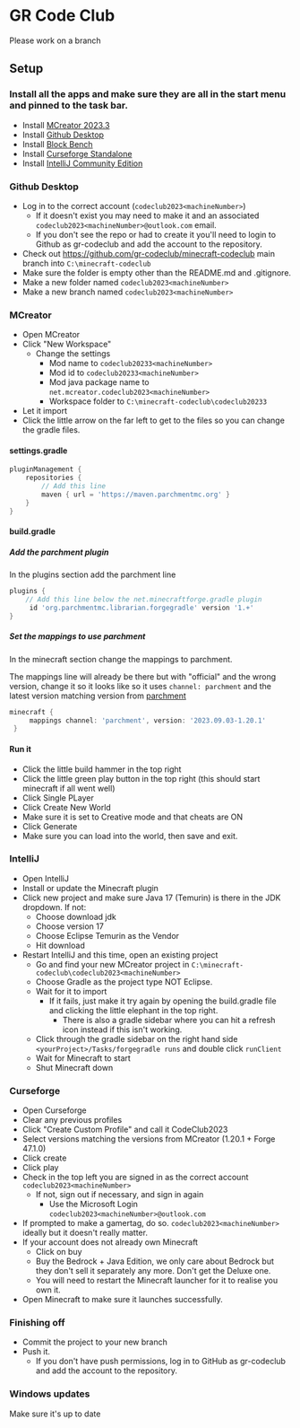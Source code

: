 # GR Code Club

Please work on a branch

## Setup

### Install all the apps and make sure they are all in the start menu and pinned to the task bar.
* Install [MCreator 2023.3](https://mcreator.net/download/2023-3)
* Install [Github Desktop](https://central.github.com/deployments/desktop/desktop/latest/win32)
* Install [Block Bench](https://www.blockbench.net/downloads)
* Install [Curseforge Standalone](https://www.curseforge.com/download/app)
* Install [IntelliJ Community Edition](https://www.jetbrains.com/idea/download/download-thanks.html?platform=windows&code=IIC)

### Github Desktop
* Log in to the correct account (`codeclub2023<machineNumber>`)
    * If it doesn't exist you may need to make it and an associated `codeclub2023<machineNumber>@outlook.com` email.
    * If you don't see the repo or had to create it you'll need to login to Github as gr-codeclub and add the account to the repository.
* Check out https://github.com/gr-codeclub/minecraft-codeclub main branch into `C:\minecraft-codeclub`
* Make sure the folder is empty other than the README.md and .gitignore.
* Make a new folder named `codeclub2023<machineNumber>`
* Make a new branch named `codeclub2023<machineNumber>`

### MCreator
* Open MCreator
* Click "New Workspace"
  * Change the settings
    * Mod name to `codeclub20233<machineNumber>`
    * Mod id to `codeclub20233<machineNumber>`
    * Mod java package name to `net.mcreator.codeclub2023<machineNumber>`
    * Workspace folder to `C:\minecraft-codeclub\codeclub20233`
* Let it import
* Click the little arrow on the far left to get to the files so you can change the gradle files.

#### settings.gradle

```groovy
pluginManagement {
    repositories {
        // Add this line
        maven { url = 'https://maven.parchmentmc.org' }
    }
}
```

#### build.gradle

##### Add the parchment plugin

In the plugins section add the parchment line

```groovy
plugins {
    // Add this line below the net.minecraftforge.gradle plugin
     id 'org.parchmentmc.librarian.forgegradle' version '1.+'
}
```

##### Set the mappings to use parchment

In the minecraft section change the mappings to parchment.

The mappings line will already be there but with "official" and the wrong version, change it so it looks like so it uses `channel: parchment` and the latest version matching version from [parchment](https://parchmentmc.org/docs/getting-started)

```groovy
minecraft {
     mappings channel: 'parchment', version: '2023.09.03-1.20.1'
 }
```

#### Run it

* Click the little build hammer in the top right
* Click the little green play button in the top right (this should start minecraft if all went well)
* Click Single PLayer
* Click Create New World
* Make sure it is set to Creative mode and that cheats are ON
* Click Generate
* Make sure you can load into the world, then save and exit.

### IntelliJ
* Open IntelliJ
* Install or update the Minecraft plugin
* Click new project and make sure Java 17 (Temurin) is there in the JDK dropdown. If not:
    * Choose download jdk
    * Choose version 17
    * Choose Eclipse Temurin as the Vendor
    * Hit download
* Restart IntelliJ and this time, open an existing project
    * Go and find your new MCreator project in `C:\minecraft-codeclub\codeclub2023<machineNumber>`
    * Choose Gradle as the project type NOT Eclipse.
    * Wait for it to import
        * If it fails, just make it try again by opening the build.gradle file and clicking the little elephant in the top right.
            * There is also a gradle sidebar where you can hit a refresh icon instead if this isn't working.
    * Click through the gradle sidebar on the right hand side `<yourProject>/Tasks/forgegradle runs` and double click `runClient`
    * Wait for Minecraft to start
    * Shut Minecraft down

### Curseforge
* Open Curseforge
* Clear any previous profiles
* Click "Create Custom Profile" and call it CodeClub2023
* Select versions matching the versions from MCreator (1.20.1 + Forge 47.1.0)
* Click create
* Click play
* Check in the top left you are signed in as the correct account `codeclub2023<machineNumber>`
    * If not, sign out if necessary, and sign in again
        * Use the Microsoft Login `codeclub2023<machineNumber>@outlook.com`
* If prompted to make a gamertag, do so. `codeclub2023<machineNumber>` ideally but it doesn't really matter.
* If your account does not already own Minecraft
    * Click on buy
    * Buy the Bedrock + Java Edition, we only care about Bedrock but they don't sell it separately any more. Don't get the Deluxe one.
    * You will need to restart the Minecraft launcher for it to realise you own it.
* Open Minecraft to make sure it launches successfully.

### Finishing off
* Commit the project to your new branch
* Push it.
    * If you don't have push permissions, log in to GitHub as gr-codeclub and add the account to the repository.

### Windows updates
Make sure it's up to date
